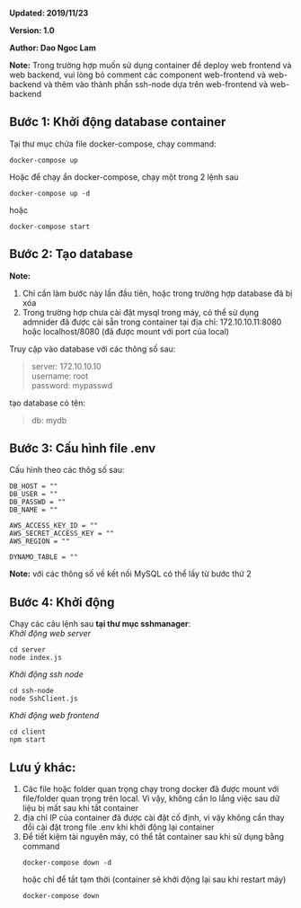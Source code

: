 **Updated: 2019/11/23**

**Version: 1.0**

**Author: Dao Ngoc Lam**

**Note:** Trong trường hợp muốn sử dụng container để deploy web frontend và web backend, vui lòng bỏ comment các component web-frontend và web-backend và thêm vào thành phần ssh-node dựa trên web-frontend và web-backend


## Bước 1: Khởi động database container 
Tại thư mục chứa file docker-compose, chạy command:

```
docker-compose up
```

Hoặc để chạy ẩn docker-compose, chạy một trong 2 lệnh sau

```
docker-compose up -d 
```
hoặc <br/>
```
docker-compose start
```

## Bước 2: Tạo database

**Note:**<br/>
1. Chỉ cần làm bước này lần đầu tiên, hoặc trong trường hợp database đã bị xóa <br/>
2. Trong trường hợp chưa cài đặt mysql trong máy, có thể sử dụng admnider đã được cài sẵn trong container tại địa chỉ: 172.10.10.11:8080 hoặc localhost/8080 (đã được mount với port của local) <br/>

Truy cập vào database với các thông số sau:
> server: 172.10.10.10 <br/>
> username: root <br/>
> password: mypasswd <br/>

tạo database có tên:

> db: mydb <br/>

## Bước 3: Cấu hình file .env
Cấu hình theo các thôg số sau: 
```
DB_HOST = ""
DB_USER = ""
DB_PASSWD = ""
DB_NAME = ""

AWS_ACCESS_KEY_ID = ""
AWS_SECRET_ACCESS_KEY = ""
AWS_REGION = ""

DYNAMO_TABLE = ""
```

**Note:** với các thông số về kết nối MySQL có thể lấy từ bước thứ 2

## Bước 4: Khởi động
Chạy các câu lệnh sau **tại thư mục sshmanager**: <br/>
*Khởi động web server*
```
cd server
node index.js
```
*Khởi động ssh node*
```
cd ssh-node
node SshClient.js
```
*Khởi động web frontend*
```
cd client
npm start
```

## Lưu ý khác:
1. Các file hoặc folder quan trọng chạy trong docker đã được mount với file/folder quan trọng trên local. Vì vậy, không cần lo lắng việc sau dữ liệu bị mất sau khi tắt container <br/>
2. địa chỉ IP của container đã được cài đặt cố định, vì vậy không cần thay đổi cài đặt trong file .env khi khởi động lại container <br/>
3. Để tiết kiệm tài nguyên máy, có thể tắt container sau khi sử dụng bằng command <br/>
    ```
    docker-compose down -d
    ```
    hoặc chỉ để tắt tạm thời (container sẽ khởi động lại sau khi restart máy) <br/>
    ```
    docker-compose down
    ```
